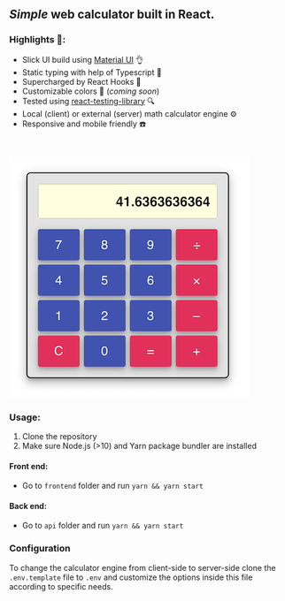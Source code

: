 ## _*Simple*_ web calculator built in React.

### Highlights 🎉:

- Slick UI build using [Material UI](https://material-ui.com/) 👌
- Static typing with help of Typescript 🙏
- Supercharged by React Hooks 🎣
- Customizable colors 🌈 (_coming soon_)
- Tested using [react-testing-library](https://github.com/testing-library/react-testing-library) 🔍
- Local (client) or external (server) math calculator engine ⚙️
- Responsive and mobile friendly ☎️

<br />

![Calculator](frontend/public/calculator.png?raw=true "Calculator")

### Usage:

1. Clone the repository
2. Make sure Node.js (>10) and Yarn package bundler are installed

#### Front end:

- Go to `frontend` folder and run `yarn && yarn start`

#### Back end:

- Go to `api` folder and run `yarn && yarn start`

### Configuration

To change the calculator engine from client-side to server-side clone the `.env.template` file to `.env` and customize the options inside this file according to specific needs.
